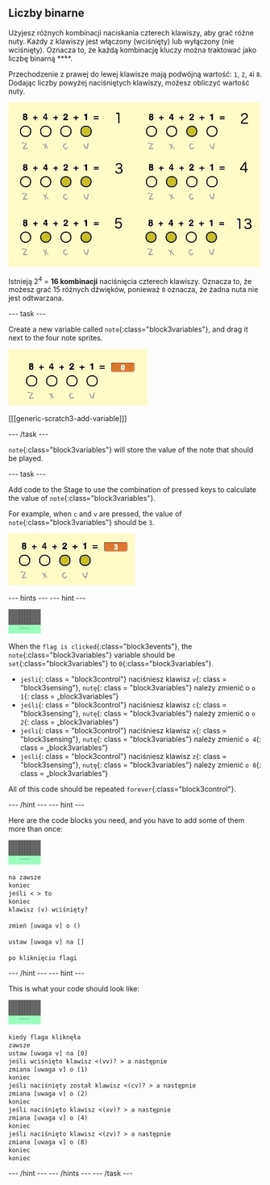 ## Liczby binarne

Użyjesz różnych kombinacji naciskania czterech klawiszy, aby grać różne nuty. Każdy z klawiszy jest włączony (wciśnięty) lub wyłączony (nie wciśnięty). Oznacza to, że każdą kombinację kluczy można traktować jako liczbę binarną ****.

Przechodzenie z prawej do lewej klawisze mają podwójną wartość: `1`, `2`, `4`i `8`. Dodając liczby powyżej naciśniętych klawiszy, możesz obliczyć wartość nuty.

![Zwróć uwagę na przykłady wartości](images/note-values.png)

Istnieją 2<sup>4</sup> = **16 kombinacji** naciśnięcia czterech klawiszy. Oznacza to, że możesz grać 15 różnych dźwięków, ponieważ `0` oznacza, że żadna nuta nie jest odtwarzana.

\--- task \---

Create a new variable called `note`{:class="block3variables"}, and drag it next to the four note sprites.

![Note variable](images/note-create.png)

[[[generic-scratch3-add-variable]]]

\--- /task \---

`note`{:class="block3variables"} will store the value of the note that should be played.

\--- task \---

Add code to the Stage to use the combination of pressed keys to calculate the value of `note`{:class="block3variables"}.

For example, when `c` and `v` are pressed, the value of `note`{:class="block3variables"} should be `3`.

![Testing the note variable](images/note-test.png)

\--- hints \--- \--- hint \---

![stage](images/stage.png)

When the `flag is clicked`{:class="block3events"}, the `note`{:class="block3variables"} variable should be `set`{:class="block3variables"} to `0`{:class="block3variables"}.

+ `jeśli`{: class = "block3control"} naciśniesz klawisz `v`{: class = "block3sensing"}, `nutę`{: class = "block3variables"} należy zmienić o `o 1`{: class = „block3variables”}
+ `jeśli`{: class = "block3control"} naciśniesz klawisz `c`{: class = "block3sensing"}, `nutę`{: class = "block3variables"} należy zmienić o `o 2`{: class = „block3variables”}
+ `jeśli`{: class = "block3control"} naciśniesz klawisz `x`{: class = "block3sensing"}, `nutę`{: class = "block3variables"} należy zmienić `o 4`{: class = „block3variables”}
+ `jeśli`{: class = "block3control"} naciśniesz klawisz `z`{: class = "block3sensing"}, `nutę`{: class = "block3variables"} należy zmienić `o 8`{: class = „block3variables”}

All of this code should be repeated `forever`{:class="block3control"}.

\--- /hint \--- \--- hint \---

Here are the code blocks you need, and you have to add some of them more than once:

![stage](images/stage.png)

```blocks3
na zawsze
koniec
jeśli < > to
koniec
klawisz (v) wciśnięty?

zmień [uwaga v] o ()

ustaw [uwaga v] na []

po kliknięciu flagi
```

\--- /hint \--- \--- hint \---

This is what your code should look like:

![stage](images/stage.png)

```blocks3
kiedy flaga kliknęła
zawsze
ustaw [uwaga v] na [0]
jeśli wciśnięto klawisz <(vv)? > a następnie
zmiana [uwaga v] o (1)
koniec
jeśli naciśnięty został klawisz <(cv)? > a następnie
zmiana [uwaga v] o (2)
koniec
jeśli naciśnięto klawisz <(xv)? > a następnie
zmiana [uwaga v] o (4)
koniec
jeśli naciśnięto klawisz <(zv)? > a następnie
zmiana [uwaga v] o (8)
koniec
koniec
```

\--- /hint \--- \--- /hints \--- \--- /task \---